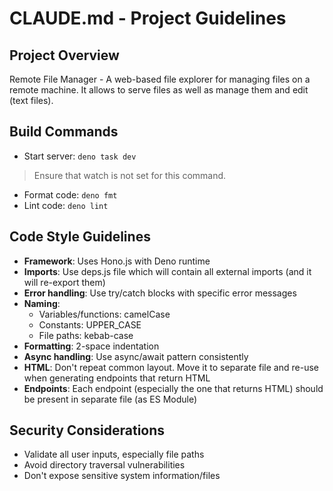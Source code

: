 # CLAUDE.md - Project Guidelines

## Project Overview

Remote File Manager - A web-based file explorer for managing files on a remote
machine. It allows to serve files as well as manage them and edit (text files).

## Build Commands

- Start server: `deno task dev`

> Ensure that watch is not set for this command.

- Format code: `deno fmt`
- Lint code: `deno lint`

## Code Style Guidelines

- **Framework**: Uses Hono.js with Deno runtime
- **Imports**: Use deps.js file which will contain all external imports (and it will re-export them)
- **Error handling**: Use try/catch blocks with specific error messages
- **Naming**:
  - Variables/functions: camelCase
  - Constants: UPPER_CASE
  - File paths: kebab-case
- **Formatting**: 2-space indentation
- **Async handling**: Use async/await pattern consistently
- **HTML**: Don't repeat common layout. Move it to separate file and re-use when generating endpoints that return HTML
- **Endpoints**: Each endpoint (especially the one that returns HTML) should be present in separate file (as ES Module)

## Security Considerations

- Validate all user inputs, especially file paths
- Avoid directory traversal vulnerabilities
- Don't expose sensitive system information/files
